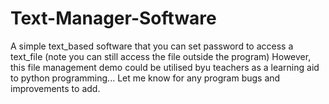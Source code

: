 # Text-Manager-Software
A simple text_based software that you can set password to access a text_file (note you can still access the file outside the program)
However, this file management demo could be utilised byu teachers as a learning aid to python programming...
Let me know for any program bugs and improvements to add.
